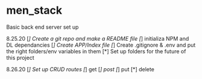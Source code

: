 # men_stack
Basic back end server set up



8.25.20
[*] Create a git repo and make a README file
[*] initializa NPM and DL dependancies
[*] Create APP/Index file
[*] Create .gitignore & .env and put the right folders/env variables in them
[*] Set up folders for the future of this project


8.26.20
[*] Set up CRUD routes
    [*] get
    [*] post
    [*] put
    [*] delete


